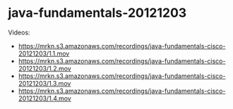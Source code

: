 java-fundamentals-20121203
==========================

Videos:
  * https://mrkn.s3.amazonaws.com/recordings/java-fundamentals-cisco-20121203/1.1.mov
  * https://mrkn.s3.amazonaws.com/recordings/java-fundamentals-cisco-20121203/1.2.mov
  * https://mrkn.s3.amazonaws.com/recordings/java-fundamentals-cisco-20121203/1.3.mov
  * https://mrkn.s3.amazonaws.com/recordings/java-fundamentals-cisco-20121203/1.4.mov